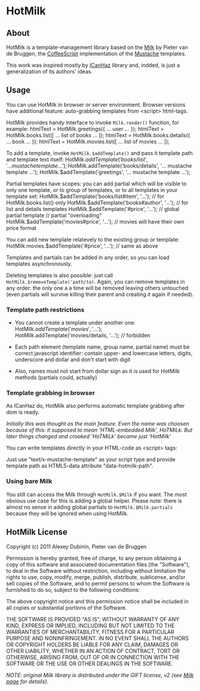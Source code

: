 HotMilk
=======

About
-----

HotMilk is a template-management library based on the [Milk](https://github.com/pvande/Milk) 
by Pieter van de Bruggen, the [CoffeeScript](https://github.com/jashkenas/coffee-script) 
implementation of the [Mustache](http://mustache.github.com/) templates.

This work was inspired mostly by [ICanHaz](http://icanhazjs.com/) library and, indded, is 
just a generalization of its authors' ideas.


Usage
-----

You can use HotMilk in browser or server environment. Browser versions have additional feature: 
auto-grabbing templates from &lt;script&gt; html-tags.

HotMilk provides handy interface to invoke `Milk.render()` function, for example:
    htmlText = HotMilk.greetings({ ... user ... });
    htmlText = HotMilk.books.list([ ... list of books ... ]);
    htmlText = HotMilk.books.details({ ... book ... });
    htmlText = HotMilk.movies.list([ ... list of movies ... ]);

To add a template, invoke `HotMilk.$addTemplate()` and pass it template path and template text itself:
    HotMilk.$addTemplate('books/list', '... mustache template ...');
    HotMilk.$addTemplate('books/details', '... mustache template ...');
    HotMilk.$addTemplate('greetings', '... mustache template ...');

Partial templates have scopes: you can add partial which will be visible to only one template, or to 
group of templates, or to all templates in your template set:
    HotMilk.$addTemplate('books/list#item', '...'); // for HotMilk.books.list() only
    HotMilk.$addTemplate('books#author', '...');    // for list and details templates
    HotMilk.$addTemplate('#price', '...');          // global partial template
    // partial "overloading"
    HotMilk.$addTemplate('movies#price', '...');    // movies will have their own price format

You can add new template relatevely to the existing group or template:
    HotMilk.movies.$addTemplate('#price', '...');   // same as above

Templates and partials can be added in any order, so you can load templates asynchronously.

Deleting templates is also possible: just call `HotMilk.$removeTemplate('path/to)`. Again, you can remove
templates in any order: the only one a a time will be removed leaving others untouched (even partials 
will survive killing their parent and creating it again if needed).


### Template path restrictions ###

* You cannot create a template under another one:
        HotMilk.$addTemplate('movies', '...');
        HotMilk.$addTemplate('movies/details, '...'); // forbidden

* Each path element (template name, group name, partial name) must be correct javascript identifier: 
  contain upper- and lowercase letters, digits, underscore and dollar and don't start with digit

* Also, names must not start from dollar sign as it is used for HotMilk methods (partials could, actually)


### Template grabbing in browser ###

As ICanHaz do, HotMilk also performs automatic template grabbing after dom is ready.

_Initially this was thought as the main feature. Even the name was choosen because of this: 
it supposed to mean 'HTML-embedded Milk', HoTMiLk. But later things changed and crooked 'HoTMiLk' became
just 'HotMilk'_

You can write templates directly in your HTML-code as &lt;script&gt; tags:
    <script type="text/x-mustache-template" data-hotmilk-path="books/list#item">
        <a href='/books/{{id}})'><b>{{title}}</b> by {{#author}}{{>author}}{{/author}}</a>
    </script>

Just use "text/x-mustache-template" as your script type and provide template path as 
HTML5-data attribute "data-hotmilk-path".


### Using bare Milk ###

You still can access the Milk through `HotMilk.$Milk` if you want. The most obvious use case 
for this is adding a global helper. Please note: there is almost no sense in adding global 
partials to `HotMilk.$Milk.partials` because they will be ignored when using HotMilk.

HotMilk License
---------------

Copyright (c) 2011 Alexey Dubinin, Pieter van de Bruggen

Permission is hereby granted, free of charge, to any person obtaining a copy of this software and associated documentation files (the "Software"), to deal in the Software without restriction, including without limitation the rights to use, copy, modify, merge, publish, distribute, sublicense, and/or sell copies of the Software, and to permit persons to whom the Software is furnished to do so, subject to the following conditions:

The above copyright notice and this permission notice shall be included in all copies or substantial portions of the Software.

THE SOFTWARE IS PROVIDED "AS IS", WITHOUT WARRANTY OF ANY KIND, EXPRESS OR IMPLIED, INCLUDING BUT NOT LIMITED TO THE WARRANTIES OF MERCHANTABILITY, FITNESS FOR A PARTICULAR PURPOSE AND NONINFRINGEMENT. IN NO EVENT SHALL THE AUTHORS OR COPYRIGHT HOLDERS BE LIABLE FOR ANY CLAIM, DAMAGES OR OTHER LIABILITY, WHETHER IN AN ACTION OF CONTRACT, TORT OR OTHERWISE, ARISING FROM, OUT OF OR IN CONNECTION WITH THE SOFTWARE OR THE USE OR OTHER DEALINGS IN THE SOFTWARE.


_NOTE: original Milk library is distributed under the GIFT license, v2 (see [Milk page](https://github.com/pvande/Milk) for details)._
